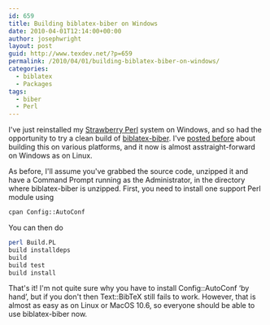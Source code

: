 ```yaml
---
id: 659
title: Building biblatex-biber on Windows
date: 2010-04-01T12:14:00+00:00
author: josephwright
layout: post
guid: http://www.texdev.net/?p=659
permalink: /2010/04/01/building-biblatex-biber-on-windows/
categories:
  - biblatex
  - Packages
tags:
  - biber
  - Perl
---
```

I've just reinstalled my [Strawberry Perl](http://strawberryperl.com/) system on Windows, and so had the opportunity to try a clean build of [biblatex-biber](http://biblatex-biber.sourceforge.net/). I've [posted before](/2010/02/27/building-biblatex-biber-again/) about building this on various platforms, and it now is almost asstraight-forward on Windows as on Linux.

As before, I'll assume you've grabbed the source code, unzipped it and have a Command Prompt running as the Administrator, in the directory where biblatex-biber is unzipped. First, you need to install one support Perl module using

```bash
cpan Config::AutoConf
```

You can then do

```bash
perl Build.PL
build installdeps
build
build test
build install
```

That's it! I'm not quite sure why you have to install Config::AutoConf ‘by hand’, but if you don't then Text::BibTeX still fails to work. However, that is almost as easy as on Linux or MacOS 10.6, so everyone should be able to use biblatex-biber now.
